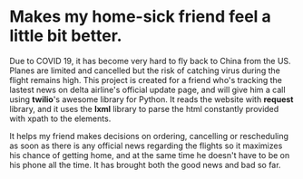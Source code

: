 # Makes my home-sick friend feel a little bit better.
 
Due to COVID 19, it has become very hard to fly back to China from the US. Planes are limited and cancelled but the risk of catching virus during the flight remains high. This project is created for a friend who's tracking the lastest news on delta airline's official update page, and will give him a call using **twilio**'s awesome library for Python. It reads the website with **request** library, and it uses the **lxml** library to parse the html constantly provided with xpath to the elements.

It helps my friend makes decisions on ordering, cancelling or rescheduling as soon as there is any official news regarding the flights so it maximizes his chance of getting home, and at the same time he doesn't have to be on his phone all the time. It has brought both the good news and bad so far.

